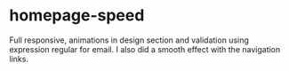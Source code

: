 # homepage-speed
Full responsive, animations in design section and validation using expression regular for email. I also did a smooth effect with the navigation links.
